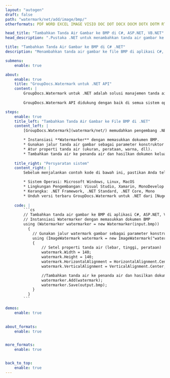 ```yaml
---
layout: "autogen"
draft: false
path: "watermark/net/add/image/bmp/"
otherformats: PDF WORD EXCEL IMAGE VISIO DOC DOT DOCX DOCM DOTX DOTM RTF TXT XLSX XLSM XLTM XLT XLTX XLS XLSB XLAM SXC PPTX PPTM PPSX PPSM POTM POT POTX PPT PPS ODT GIF JPEG JP2 PNG TIFF WEBP VSD VDX VSDX VSTX VSX VSSX VSDM VSSM VSTM VTX VDW VSS VST

head_title: "Tambahkan Tanda Air Gambar ke BMP di C#, ASP.NET, VB.NET"
head_description: ".Pustaka .NET untuk menambahkan tanda air gambar ke file BMP di aplikasi C#, ASP.NET, VB.NET & .NET Core menggunakan API GroupDocs.Watermark untuk .NET."

title: "Tambahkan Tanda Air Gambar ke BMP di C# .NET"
description: "Menambahkan tanda air gambar ke file BMP di aplikasi C#, ASP.NET, VB.NET & .NET Core. Tambahkan tanda air gambar BMP, PNG, GIF & JPEG ke dokumen. Kelola juga ukuran tanda air, perataan, sudut rotasi, dan posisi tanda air pada halaman dokumen, sesuai kebutuhan Anda."

submenu:
    enable: true

about:
    enable: true
    title: "GroupDocs.Watermark untuk .NET API"
    content: |
        GroupDocs.Watermark untuk .NET adalah solusi manajemen tanda air lengkap untuk aplikasi .NET. Pengembang dapat dengan cepat melakukan operasi manipulasi tanda air seperti; tambahkan, edit, cari, dan hapus berbagai jenis tanda air dari dalam dokumen semua format file populer. Mendukung bekerja dengan teks dan tanda air gambar dalam berbagai dokumen termasuk PDF, Microsoft Word, Excel, PowerPoint, Visio, Email dan format gambar.
        
        GroupDocs.Watermark API didukung dengan baik di semua sistem operasi dan platform utama termasuk .NET Framework, .NET Standard, .NET Core, Mono, dan Xamarin.

steps:
    enable: true
    title_left: "Tambahkan Tanda Air Gambar ke File BMP di .NET"
    content_left: |
        [GroupDocs.Watermark](watermark/net/) memudahkan pengembang .NET untuk menambahkan tanda air gambar (BMP, PNG, GIF, atau JPEG) dalam aplikasi mereka dengan menerapkan beberapa langkah mudah .

        * Instansiasi **Watermarker** dengan memasukkan dokumen BMP.
        * Gunakan jalur tanda air gambar sebagai parameter konstruktor kelas **ImageWatermark**.
        * Atur properti tanda air (ukuran, perataan, warna, dll).
        * Tambahkan tanda air ke penanda air dan hasilkan dokumen keluaran.
        
    title_right: "Persyaratan sistem"
    content_right: |
        Sebelum menjalankan contoh kode di bawah ini, pastikan Anda telah menginstal prasyarat berikut di sistem Anda.

        * Sistem Operasi: Microsoft Windows, Linux, MacOS
        * Lingkungan Pengembangan: Visual Studio, Xamarin, MonoDevelop
        * Kerangka: .NET Framework, .NET Standard, .NET Core, Mono
        * Unduh versi terbaru GroupDocs.Watermark untuk .NET dari [Nuget](https://www.nuget.org/packages/GroupDocs.Watermark)
        
    code: |
        ```cs
        // Tambahkan tanda air gambar ke BMP di aplikasi C#, ASP.NET, VB.NET & .NET Core
        // Instansiasi Watermarker dengan memasukkan dokumen BMP
        using (Watermarker watermarker = new Watermarker(input.bmp))
          {
            // Gunakan jalur watermark gambar sebagai parameter konstruktor kelas ImageWatermark
            using (ImageWatermark watermark = new ImageWatermark("watermark.png"))
            {
                // Setel properti tanda air (lebar, tinggi, perataan)
                watermark.Width = 140;
                watermark.Height = 140;
                watermark.HorizontalAlignment = HorizontalAlignment.Center;
                watermark.VerticalAlignment = VerticalAlignment.Center;

                //Tambahkan tanda air ke penanda air dan hasilkan dokumen keluaran
                watermarker.Add(watermark);
                watermarker.Save(output.bmp);
            }
          }
        ```        

demos:
    enable: true
        

about_formats:
    enable: true


more_formats:
    enable: true


back_to_top:
    enable: true
---
```

